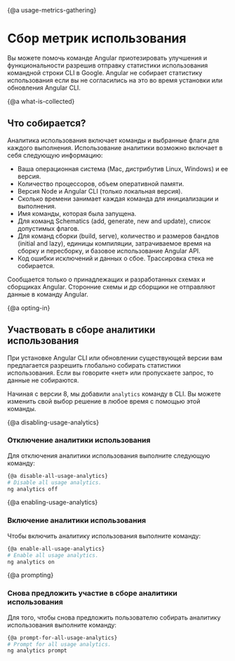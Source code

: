 {@a usage-metrics-gathering}
# Сбор метрик использования
Вы можете помочь команде Angular приотезировать улучшения и функциональности разрешив отправку статистики использования командной строки CLI в Google. Angular не собирает
статистику использования если вы не согласились на это во время установки или обновления Angular CLI.

{@a what-is-collected}
## Что собирается?
Аналитика использования включает команды и выбранные флаги для каждого выполнения. Использование аналитики возможно
включает в себя следующую информацию:

- Ваша операционная система (Mac, дистрибутив Linux, Windows) и ее версия.
- Количество процессоров, объем оперативной памяти.
- Версия Node и Angular CLI (только локальная версия).
- Сколько времени занимает каждая команда для инициализации и выполнения.
- Имя команды, которая была запущена.
- Для команд Schematics (add, generate, new and update), список допустимых флагов.
- Для команд сборки (build, serve), количество и размеров бандлов (initial and lazy),
  единицы компиляции, затрачиваемое время на сборку и пересборку, и базовое использование Angular API.
- Код ошибки исключений и данных о сбое. Трассировка стека не собирается.

Сообщается только о принадлежащих и разработанных схемах и сборщиках Angular. Сторонние схемы и др
сборщики не отправляют данные в команду Angular.

{@a opting-in}
## Участвовать в сборе аналитики использования
При установке Angular CLI или обновлении существующей версии вам предлагается разрешить глобально
собирать статистики использования. Если вы говорите «нет» или пропускаете запрос, то данные не собираются.

Начиная с версии 8, мы добавили `analytics` команду в CLI. Вы можете изменить свой выбор
решение в любое время с помощью этой команды.

{@a disabling-usage-analytics}
### Отключение аналитики использования
Для отключения аналитики использования выполните следующую команду:

```bash
{@a disable-all-usage-analytics}
# Disable all usage analytics.
ng analytics off
```

{@a enabling-usage-analytics}
### Включение аналитики использования
Чтобы включить аналитику использования выполните команду:

```bash
{@a enable-all-usage-analytics}
# Enable all usage analytics.
ng analytics on
```

{@a prompting}
### Снова предложить участие в сборе аналитики использования
Для того, чтобы снова предложить пользователю собирать аналитику использования выполните команду:

```bash
{@a prompt-for-all-usage-analytics}
# Prompt for all usage analytics.
ng analytics prompt
```
